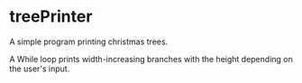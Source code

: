 # treePrinter
A simple program printing christmas trees.

A While loop prints width-increasing branches with the height depending on the user's input.

